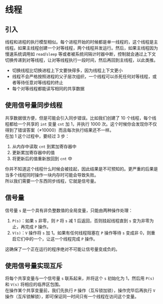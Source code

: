 # 线程

## 引入
线程和进程的执行模型相似。每个进程开始的时候都是单一线程的，这个线程是主线程。如果主线程创建一个对等线程，两个线程并发运行。然后，如果主线程因为慢速系统调用如 `read`/`sleep` 等或者被系统间隔计时器中断，控制就会通过上下文切换传递到对等线程，让对等线程执行一段时间，然后再回到主线程，以此类推。  
- 切换线程比切换进程上下文要快得多，因为线程上下文更小
- 线程不会严格按照进程的父子层次组织，一个线程可以杀死任何对等线程，或者等待任意对等线程的终止
- 每个对等线程都能读写相同的共享数据

## 使用信号量同步线程
共享数据很方便，但是可能会引入同步错误。比如我们创建了 10 个线程，每个线程都给一个共享的 `int` 变量 `cnt` 加 1，并执行 1000 次。这个时候你会发现你不仅得到了错误答案（≠10000）而且每次执行结果还不一样。  
在加 1 这个过程中，要经过 3 步：
1. 从内存中读取 `cnt` 到累加寄存器中
2. 更新累加寄存器中的值
3. 将更新后的值重新放回到 `cnt` 中

你并不知道这个线程什么时候会被挂起，因此结果是不可预知的。更严重的后果是当多个线程同时操作一块内存时可能会导致失败。  
所以我们需要一个东西同步线程，它就是信号量。  

## 信号量
信号量 `s` 是一个具有非负整数值的全局变量，只能由两种操作处理：
1. `P(s)`：如果 `s` 非零，则 `P` 将 `s` 减 1 后返回，否则挂起线程直到 `s` 变为非零为止，再完成 `P` 操作。
2. `V(s)`：`V` 操作将 `s` 加 1。如果有任何线程阻塞在 `P` 操作等待 `s` 变成非 0，则重启它们中的一个，让这一个线程完成 `P` 操作。

这确保了一个正在运行的程序绝对不可能让信号量变成负的。

## 使用信号量实现互斥
将每个共享变量与一个信号量 `s` 联系起来，并将这个 `s` 初始化为 1，然后用 `P(s)` 和 `V(s)` 将相应的临界区包围。  
在操作某个共享变量前，我们先执行 `P` 操作（互斥锁加锁），操作完毕后再执行 `V` 操作（互斥锁解锁），即可保证同一时间只有一个线程在访问这个变量。